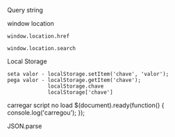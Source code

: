 Query string

window
	location

	window.location.href

	window.location.search

Local Storage

	seta valor - localStorage.setItem('chave', 'valor');
	pega valor - localStorage.getItem('chave');
				 localStorage.chave
				 localStorage['chave']


carregar script no load
	$(document).ready(function() {
		console.log('carregou');
	});

JSON.parse